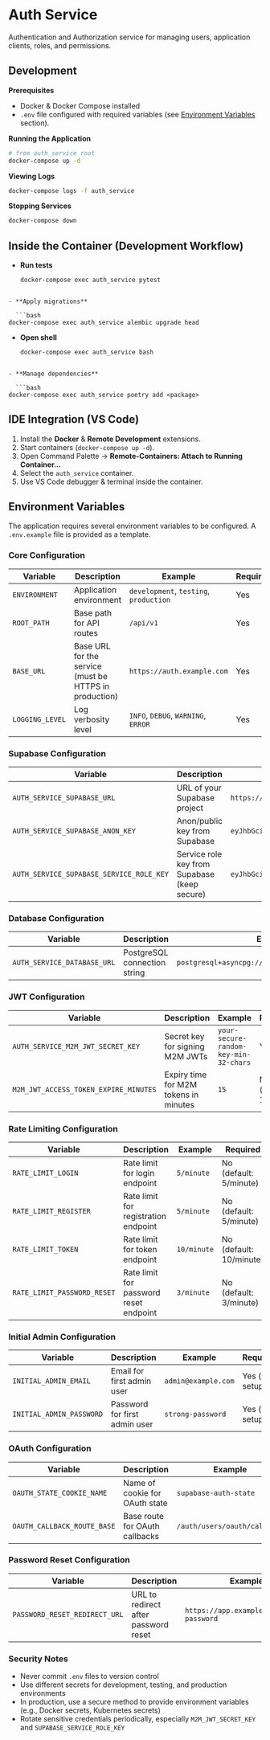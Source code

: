 # Auth Service

Authentication and Authorization service for managing users, application clients, roles, and permissions.

## Development

**Prerequisites**

- Docker & Docker Compose installed
- `.env` file configured with required variables (see [Environment Variables](#environment-variables) section).

**Running the Application**

```bash
# from auth_service root
docker-compose up -d
```

**Viewing Logs**

```bash
docker-compose logs -f auth_service
```

**Stopping Services**

```bash
docker-compose down
```

## Inside the Container (Development Workflow)

- **Run tests**

  ```bash
  docker-compose exec auth_service pytest
  ```

````

- **Apply migrations**

  ```bash
docker-compose exec auth_service alembic upgrade head
````

- **Open shell**

  ```bash
  docker-compose exec auth_service bash
  ```

````

- **Manage dependencies**

  ```bash
docker-compose exec auth_service poetry add <package>
````

## IDE Integration (VS Code)

1. Install the **Docker** & **Remote Development** extensions.
2. Start containers (`docker-compose up -d`).
3. Open Command Palette → **Remote-Containers: Attach to Running Container...**
4. Select the `auth_service` container.
5. Use VS Code debugger & terminal inside the container.

## Environment Variables

The application requires several environment variables to be configured. A `.env.example` file is provided as a template.

### Core Configuration

| Variable        | Description                                            | Example                                | Required |
| --------------- | ------------------------------------------------------ | -------------------------------------- | -------- |
| `ENVIRONMENT`   | Application environment                                | `development`, `testing`, `production` | Yes      |
| `ROOT_PATH`     | Base path for API routes                               | `/api/v1`                              | Yes      |
| `BASE_URL`      | Base URL for the service (must be HTTPS in production) | `https://auth.example.com`             | Yes      |
| `LOGGING_LEVEL` | Log verbosity level                                    | `INFO`, `DEBUG`, `WARNING`, `ERROR`    | Yes      |

### Supabase Configuration

| Variable                                 | Description                                  | Example                                   | Required |
| ---------------------------------------- | -------------------------------------------- | ----------------------------------------- | -------- |
| `AUTH_SERVICE_SUPABASE_URL`              | URL of your Supabase project                 | `https://project-ref.supabase.co`         | Yes      |
| `AUTH_SERVICE_SUPABASE_ANON_KEY`         | Anon/public key from Supabase                | `eyJhbGciOiJIUzI1NiIsInR5cCI6IkpXVCJ9...` | Yes      |
| `AUTH_SERVICE_SUPABASE_SERVICE_ROLE_KEY` | Service role key from Supabase (keep secure) | `eyJhbGciOiJIUzI1NiIsInR5cCI6IkpXVCJ9...` | Yes      |

### Database Configuration

| Variable                    | Description                  | Example                                           | Required |
| --------------------------- | ---------------------------- | ------------------------------------------------- | -------- |
| `AUTH_SERVICE_DATABASE_URL` | PostgreSQL connection string | `postgresql+asyncpg://user:pass@host:5432/dbname` | Yes      |

### JWT Configuration

| Variable                              | Description                           | Example                               | Required         |
| ------------------------------------- | ------------------------------------- | ------------------------------------- | ---------------- |
| `AUTH_SERVICE_M2M_JWT_SECRET_KEY`     | Secret key for signing M2M JWTs       | `your-secure-random-key-min-32-chars` | Yes              |
| `M2M_JWT_ACCESS_TOKEN_EXPIRE_MINUTES` | Expiry time for M2M tokens in minutes | `15`                                  | No (default: 15) |

### Rate Limiting Configuration

| Variable                    | Description                            | Example     | Required                |
| --------------------------- | -------------------------------------- | ----------- | ----------------------- |
| `RATE_LIMIT_LOGIN`          | Rate limit for login endpoint          | `5/minute`  | No (default: 5/minute)  |
| `RATE_LIMIT_REGISTER`       | Rate limit for registration endpoint   | `5/minute`  | No (default: 5/minute)  |
| `RATE_LIMIT_TOKEN`          | Rate limit for token endpoint          | `10/minute` | No (default: 10/minute) |
| `RATE_LIMIT_PASSWORD_RESET` | Rate limit for password reset endpoint | `3/minute`  | No (default: 3/minute)  |

### Initial Admin Configuration

| Variable                 | Description                   | Example             | Required        |
| ------------------------ | ----------------------------- | ------------------- | --------------- |
| `INITIAL_ADMIN_EMAIL`    | Email for first admin user    | `admin@example.com` | Yes (for setup) |
| `INITIAL_ADMIN_PASSWORD` | Password for first admin user | `strong-password`   | Yes (for setup) |

### OAuth Configuration

| Variable                    | Description                    | Example                      | Required                                 |
| --------------------------- | ------------------------------ | ---------------------------- | ---------------------------------------- |
| `OAUTH_STATE_COOKIE_NAME`   | Name of cookie for OAuth state | `supabase-auth-state`        | No (default: supabase-auth-state)        |
| `OAUTH_CALLBACK_ROUTE_BASE` | Base route for OAuth callbacks | `/auth/users/oauth/callback` | No (default: /auth/users/oauth/callback) |

### Password Reset Configuration

| Variable                      | Description                          | Example                                  | Required |
| ----------------------------- | ------------------------------------ | ---------------------------------------- | -------- |
| `PASSWORD_RESET_REDIRECT_URL` | URL to redirect after password reset | `https://app.example.com/reset-password` | Yes      |

### Security Notes

- Never commit `.env` files to version control
- Use different secrets for development, testing, and production environments
- In production, use a secure method to provide environment variables (e.g., Docker secrets, Kubernetes secrets)
- Rotate sensitive credentials periodically, especially `M2M_JWT_SECRET_KEY` and `SUPABASE_SERVICE_ROLE_KEY`
